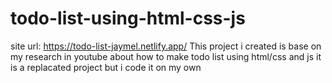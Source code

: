 # todo-list-using-html-css-js
site url: https://todo-list-jaymel.netlify.app/
This project i created is base on my research in youtube about how to make todo list using html/css and js it is a replacated project but i code it on my own
